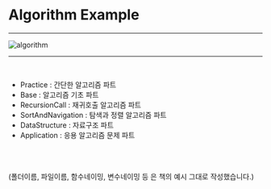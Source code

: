 
# Algorithm Example

-----

![algorithm](https://user-images.githubusercontent.com/71556009/117412683-04573280-af50-11eb-8f1c-1d3ee0efde0b.jpg)

-----

<br/>

- Practice : 간단한 알고리즘 파트 
- Base : 알고리즘 기초 파트
- RecursionCall : 재귀호출 알고리즘 파트
- SortAndNavigation : 탐색과 정렬 알고리즘 파트
- DataStructure : 자료구조 파트
- Application : 응용 알고리즘 문제 파트 

<br/>
<br/>

(폴더이름, 파일이름, 함수네이밍, 변수네이밍 등 은 책의 예시 그대로 작성했습니다.) 

<br/>
<br/>